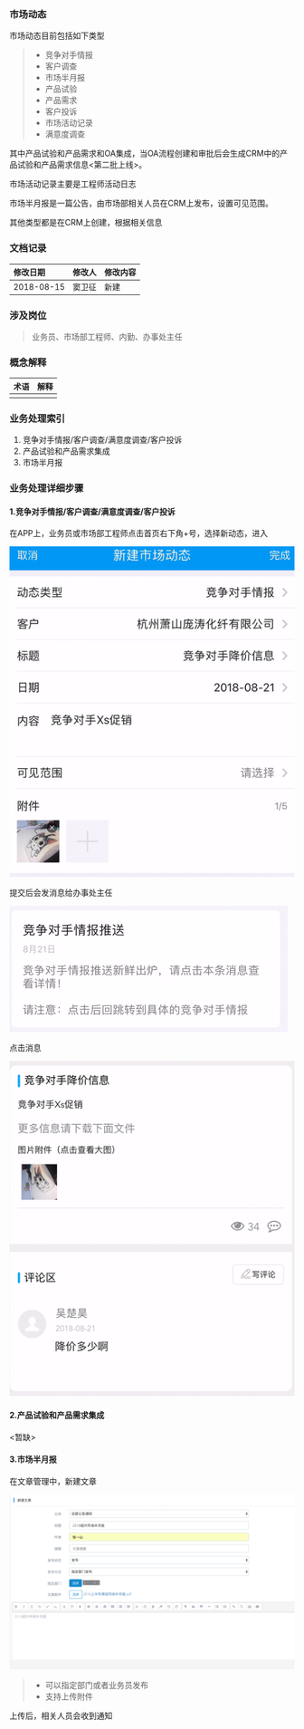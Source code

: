 ### 市场动态

市场动态目前包括如下类型

> * 竞争对手情报
> * 客户调查
> * 市场半月报
> * 产品试验
> * 产品需求
> * 客户投诉
> * 市场活动记录
> * 满意度调查

其中产品试验和产品需求和OA集成，当OA流程创建和审批后会生成CRM中的产品试验和产品需求信息&lt;第二批上线&gt;。

市场活动记录主要是工程师活动日志

市场半月报是一篇公告，由市场部相关人员在CRM上发布，设置可见范围。

其他类型都是在CRM上创建，根据相关信息

### 文档记录

| 修改日期 | 修改人 | 修改内容 |
| :--- | :--- | :--- |
| 2018-08-15 | 窦卫征 | 新建 |

### 涉及岗位

> 业务员、市场部工程师、内勤、办事处主任

### 概念解释

| 术语 | 解释 |
| :--- | :--- |
|  |  |

### 业务处理索引

1. 竞争对手情报/客户调查/满意度调查/客户投诉
2. 产品试验和产品需求集成
3. 市场半月报

### 业务处理详细步骤

#### 1.竞争对手情报/客户调查/满意度调查/客户投诉

在APP上，业务员或市场部工程师点击首页右下角+号，选择新动态，进入

![](/assets/jzdsqbxj1111.png)

提交后会发消息给办事处主任

![](/assets/jzdsqbds11234.png)

点击消息

![](/assets/jzdsqbtsxxsaa.png)

#### 2.产品试验和产品需求集成

&lt;暂缺&gt;

#### 3.市场半月报

在文章管理中，新建文章

![](/assets/scbybxjpc111.png)

> * 可以指定部门或者业务员发布
> * 支持上传附件

上传后，相关人员会收到通知

